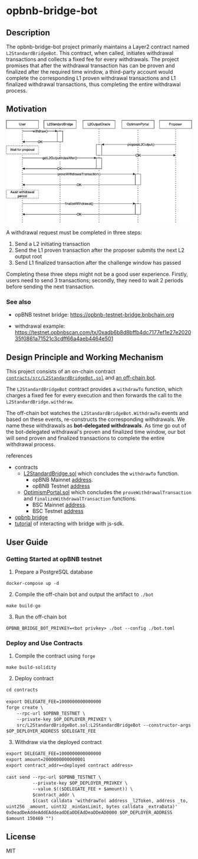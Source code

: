 # opbnb-bridge-bot

## Description

The opbnb-bridge-bot project primarily maintains a Layer2 contract named `L2StandardBridgeBot`. This contract, when called, initiates withdrawal transactions and collects a fixed fee for every withdrawals. The project promises that after the withdrawal transaction has can be proven and finalized after the required time window, a third-party account would complete the corresponding L1 proven withdrawal transactions and L1 finalized withdrawal transactions, thus completing the entire withdrawal process.

## Motivation

![image](./assets/optimism-withdraw-flow.png)

A withdrawal request must be completed in three steps:

1. Send a L2 initiating transaction
2. Send the L1 proven transaction after the proposer submits the next L2 output root
3. Send L1 finalized transaction after the challenge window has passed

Completing these three steps might not be a good user experience. Firstly, users need to send 3 transactions; secondly, they need to wait 2 periods before sending the next transaction.

### See also

- opBNB testnet bridge: https://opbnb-testnet-bridge.bnbchain.org

- withdrawal example: https://testnet.opbnbscan.com/tx/0xadb6b8d8bffb4dc7177ef1e27e202035f0861a71521c3cdff66a4aeb4464e501

## Design Principle and Working Mechanism

This project consists of an on-chain contract [`contracts/src/L2StandardBridgeBot.sol`](contracts/src/L2StandardBridgeBot.sol) and [an off-chain bot](./cmd/bot/run.go#L67-L68).

The `L2StandardBridgeBot` contract provides a `withdrawTo` function, which charges a fixed fee for every execution and then forwards the call to the `L2StandardBridge.withdraw`.

The off-chain bot watches the `L2StandardBridgeBot.WithdrawTo` events and based on these events, re-constructs the corresponding withdrawals. We name these withdrawals as **bot-delegated withdrawals**. As time go out of the bot-delegated withdrawal's proven and finalized time window, our bot will send proven and finalized transactions to complete the entire withdrawal process.

references
- contracts
    - [L2StandardBridge.sol](https://github.com/bnb-chain/opbnb/blob/v0.2.2/packages/contracts-bedrock/contracts/L2/L2StandardBridge.sol#L105-L129) which concludes the `withdrawTo` function.
      - opBNB Mainnet [address](https://opbnbscan.com/address/0x4200000000000000000000000000000000000010).
      - opBNB Testnet [address](https://testnet.opbnbscan.com/address/0x4200000000000000000000000000000000000010)
    - [OptimismPortal.sol](https://github.com/bnb-chain/opbnb/blob/v0.2.2/packages/contracts-bedrock/contracts/L1/OptimismPortal.sol) which concludes the `proveWithdrawalTransaction` and `finalizeWithdrawalTransaction` functions.
      - BSC Mainnet [address](https://bscscan.com/address/0x1876EA7702C0ad0C6A2ae6036DE7733edfBca519).
      - BSC Testnet [address](https://testnet.bscscan.com/address/0x4386c8abf2009ac0c263462da568dd9d46e52a31)
- [opbnb bridge](https://opbnb-bridge.bnbchain.org)
- [tutorial](https://github.com/ethereum-optimism/optimism-tutorial/blob/main/cross-dom-bridge-erc20/README.md) of interacting with bridge with js-sdk.

## User Guide

### Getting Started at opBNB testnet

1. Prepare a PostgreSQL database

```
docker-compose up -d
```

2. Compile the off-chain bot and output the artifact to `./bot`

```
make build-go
```

3. Run the off-chain bot

```
OPBNB_BRIDGE_BOT_PRIVKEY=<bot privkey> ./bot --config ./bot.toml
```

### Deploy and Use Contracts

1. Compile the contract using `forge`

```
make build-solidity
```

2. Deploy contract

```
cd contracts

export DELEGATE_FEE=1000000000000000
forge create \
    --rpc-url $OPBNB_TESTNET \
    --private-key $OP_DEPLOYER_PRIVKEY \
    src/L2StandardBridgeBot.sol:L2StandardBridgeBot --constructor-args $OP_DEPLOYER_ADDRESS $DELEGATE_FEE
```

3. Withdraw via the deployed contract

```
export DELEGATE_FEE=1000000000000000
export amount=2000000000000001
export contract_addr=<deployed contract address>

cast send --rpc-url $OPBNB_TESTNET \
          --private-key $OP_DEPLOYER_PRIVKEY \
          --value $(($DELEGATE_FEE + $amount)) \
          $contract_addr \
          $(cast calldata 'withdrawTo( address _l2Token, address _to, uint256 _amount, uint32 _minGasLimit, bytes calldata _extraData)' 0xDeadDeAddeAddEAddeadDEaDDEAdDeaDDeAD0000 $OP_DEPLOYER_ADDRESS $amount 150469 "")
```

## License

MIT
